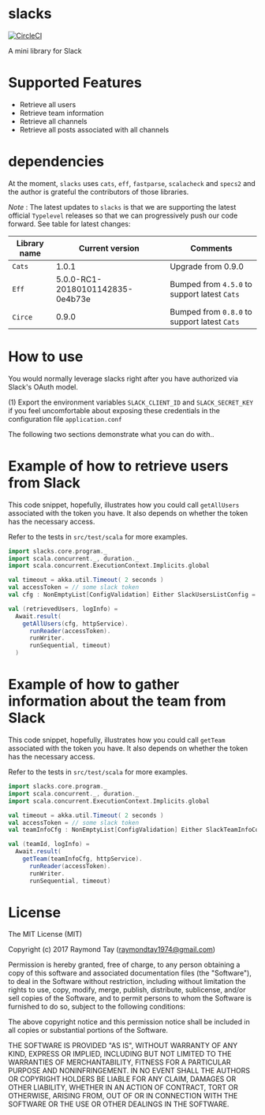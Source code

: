 # slacks

[![CircleCI](https://circleci.com/gh/raymondtay/slacks/tree/master.svg?style=svg)](https://circleci.com/gh/raymondtay/slacks/tree/master)

A mini library for Slack

# Supported Features

* Retrieve all users
* Retrieve team information
* Retrieve all channels
* Retrieve all posts associated with all channels

# dependencies

At the moment, `slacks` uses `cats`, `eff`, `fastparse`, `scalacheck` and
`specs2` and the author is grateful the contributors of those libraries.

*Note* : The latest updates to `slacks` is that we are supporting the latest official `Typelevel` releases so that we can progressively push our code forward. See table for latest changes:

Library name | Current version | Comments
-------------| ----------------|----------
`Cats`       | 1.0.1           | Upgrade from 0.9.0
`Eff`        | 5.0.0-RC1-20180101142835-0e4b73e| Bumped from `4.5.0` to support latest `Cats`
`Circe`      | 0.9.0 | Bumped from `0.8.0` to support latest `Cats`


# How to use 

You would normally leverage slacks right after you have authorized via Slack's
OAuth model.

(1) Export the environment variables `SLACK_CLIENT_ID` and `SLACK_SECRET_KEY`
if you feel uncomfortable about exposing these credentials in the configuration
file `application.conf`

The following two sections demonstrate what you can do with..

# Example of how to retrieve users from Slack
This code snippet, hopefully, illustrates how you could call `getAllUsers`
associated with the token you have. It also depends on whether the token has
the necessary access.

Refer to the tests in `src/test/scala` for more examples.

```scala
import slacks.core.program._
import scala.concurrent._, duration._
import scala.concurrent.ExecutionContext.Implicits.global

val timeout = akka.util.Timeout( 2 seconds )
val accessToken = // some slack token
val cfg : NonEmptyList[ConfigValidation] Either SlackUsersListConfig = // configuration 

val (retrievedUsers, logInfo) =
  Await.result(
    getAllUsers(cfg, httpService).
      runReader(accessToken).
      runWriter.
      runSequential, timeout)
  )

```

# Example of how to gather information about the team from Slack
This code snippet, hopefully, illustrates how you could call `getTeam`
associated with the token you have. It also depends on whether the token has
the necessary access.

Refer to the tests in `src/test/scala` for more examples.

```scala
import slacks.core.program._
import scala.concurrent._, duration._
import scala.concurrent.ExecutionContext.Implicits.global

val timeout = akka.util.Timeout( 2 seconds )
val accessToken = // some slack token
val teamInfoCfg : NonEmptyList[ConfigValidation] Either SlackTeamInfoConfig = // config object

val (teamId, logInfo) =
  Await.result(
    getTeam(teamInfoCfg, httpService).
      runReader(accessToken).
      runWriter.
      runSequential, timeout)
```
# License

The MIT License (MIT)

Copyright (c) 2017 Raymond Tay (raymondtay1974@gmail.com)

Permission is hereby granted, free of charge, to any person obtaining a copy of this software and associated documentation files (the "Software"), to deal in the Software without restriction, including without limitation the rights to use, copy, modify, merge, publish, distribute, sublicense, and/or sell copies of the Software, and to permit persons to whom the Software is furnished to do so, subject to the following conditions:

The above copyright notice and this permission notice shall be included in all copies or substantial portions of the Software.

THE SOFTWARE IS PROVIDED "AS IS", WITHOUT WARRANTY OF ANY KIND, EXPRESS OR IMPLIED, INCLUDING BUT NOT LIMITED TO THE WARRANTIES OF MERCHANTABILITY, FITNESS FOR A PARTICULAR PURPOSE AND NONINFRINGEMENT. IN NO EVENT SHALL THE AUTHORS OR COPYRIGHT HOLDERS BE LIABLE FOR ANY CLAIM, DAMAGES OR OTHER LIABILITY, WHETHER IN AN ACTION OF CONTRACT, TORT OR OTHERWISE, ARISING FROM, OUT OF OR IN CONNECTION WITH THE SOFTWARE OR THE USE OR OTHER DEALINGS IN THE SOFTWARE.

